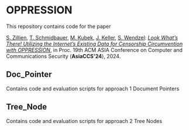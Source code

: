 # OPPRESSION
This repository contains code for the paper

[S. Zillien](https://scholar.google.de/citations?user=kdCKry4AAAAJ&hl=de), [T. Schmidbauer](https://scholar.google.de/citations?user=r9WWrioAAAAJ&hl=en), [M. Kubek](https://cas.gsu.edu/profile/mario-kubek/), [J. Keller](https://www.fernuni-hagen.de/pv/), [S. Wendzel](https://www.wendzel.de/): *[Look What’s There! Utilizing the Internet’s Existing Data for Censorship Circumvention with OPPRESSION](https://doi.org/10.1145/3634737.3637676)*, in Proc. 19th ACM ASIA Conference on Computer and Communications Security (**AsiaCCS'24**), 2024.

## Doc_Pointer
Contains code and evaluation scripts for approach 1 Document Pointers

## Tree_Node
Contains code and evaluation scripts for approach 2 Tree Nodes
